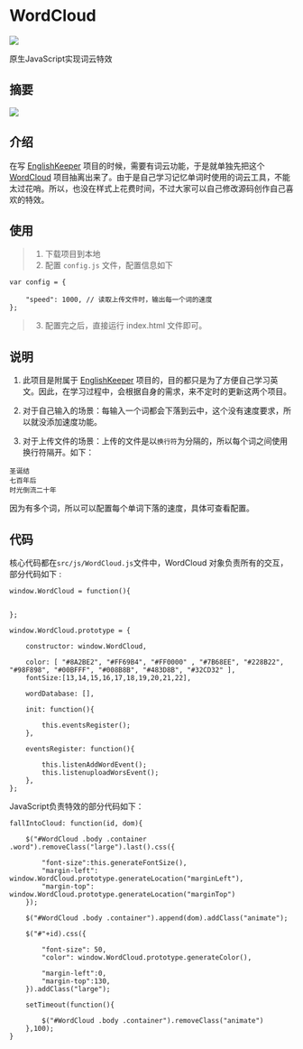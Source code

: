 # WordCloud

<p align="left">
<img src="https://img.shields.io/badge/language-JavaScript-red.svg">
</p>

原生JavaScript实现词云特效

## 摘要

<img src="./extra/images/logo.gif">

## 介绍

在写 [EnglishKeeper](https://github.com/WGrape/EnglishKeeper) 项目的时候，需要有词云功能，于是就单独先把这个 [WordCloud](https://github.com/WGrape/WordCloud) 项目抽离出来了。由于是自己学习记忆单词时使用的词云工具，不能太过花哨。所以，也没在样式上花费时间，不过大家可以自己修改源码创作自己喜欢的特效。

## 使用

> 1. 下载项目到本地
> 2. 配置 ```config.js``` 文件，配置信息如下
```
var config = {

	"speed": 1000, // 读取上传文件时，输出每一个词的速度
};
```
> 3. 配置完之后，直接运行 index.html 文件即可。

## 说明

1. 此项目是附属于 [EnglishKeeper](../EnglishKeeper) 项目的，目的都只是为了方便自己学习英文。因此，在学习过程中，会根据自身的需求，来不定时的更新这两个项目。

2. 对于自己输入的场景：每输入一个词都会下落到云中，这个没有速度要求，所以就没添加速度功能。

3. 对于上传文件的场景：上传的文件是以```换行符```为分隔的，所以每个词之间使用换行符隔开。如下：
```
圣诞结
七百年后
时光倒流二十年
```
因为有多个词，所以可以配置每个单词下落的速度，具体可查看配置。


## 代码

核心代码都在```src/js/WordCloud.js```文件中，WordCloud 对象负责所有的交互，部分代码如下 : 

```
window.WordCloud = function(){


};

window.WordCloud.prototype = {

	constructor: window.WordCloud,

	color: [ "#8A2BE2", "#FF69B4", "#FF0000" , "#7B68EE", "#228B22", "#98F898", "#00BFFF", "#008B8B", "#483D8B", "#32CD32" ],
	fontSize:[13,14,15,16,17,18,19,20,21,22],

	wordDatabase: [],

	init: function(){

		this.eventsRegister();
	},

	eventsRegister: function(){

		this.listenAddWordEvent();
		this.listenuploadWorsEvent();
	},
};
``` 

JavaScript负责特效的部分代码如下：
```
fallIntoCloud: function(id, dom){

	$("#WordCloud .body .container .word").removeClass("large").last().css({

		"font-size":this.generateFontSize(),
		"margin-left": window.WordCloud.prototype.generateLocation("marginLeft"), 
		"margin-top": window.WordCloud.prototype.generateLocation("marginTop")
	});
	
	$("#WordCloud .body .container").append(dom).addClass("animate");
	
	$("#"+id).css({
		
		"font-size": 50,
		"color": window.WordCloud.prototype.generateColor(),
		
		"margin-left":0,
		"margin-top":130,
	}).addClass("large");		
		
	setTimeout(function(){

		$("#WordCloud .body .container").removeClass("animate")
	},100);
}
```
